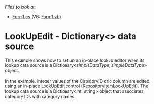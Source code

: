 <!-- default file list -->
*Files to look at*:

* [Form1.cs](./CS/LookUpEdit-Dictionary/Form1.cs) (VB: [Form1.vb](./VB/LookUpEdit-Dictionary/Form1.vb))
<!-- default file list end -->
# LookUpEdit - Dictionary<> data source


This example shows how to set up an in-place lookup editor when its lookup data source is a Dictionary<<em>simpleDataType</em>, <em>simpleDataType</em>> object.<br><br>In the example, integer values of the CategoryID grid column are edited using an in-place LookUpEdit control (<a href="https://docs.devexpress.com/WindowsForms/DevExpress.XtraEditors.Repository.RepositoryItemLookUpEdit">RepositoryItemLookUpEdit</a>). The lookup data source is a Dictionary<int, string> object that associates category IDs with category names.

<br/>


